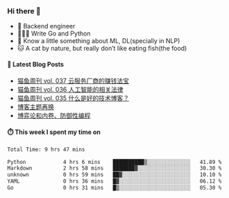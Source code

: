 ### Hi there 👋

- 🔧 Backend engineer
- 👨🏻‍💻 Write Go and Python
- 🔭 Know a little something about ML, DL(specially in NLP)
- 🐱 A cat by nature, but really don’t like eating fish(the food)

#### 📖 Latest Blog Posts
<!-- BLOG-POST-LIST:START -->
- [猫鱼周刊 vol. 037 云服务厂商的赚钱法宝](https://ameow.xyz/archives/weekly-037)
- [猫鱼周刊 vol. 036 人工智能的相关法律](https://ameow.xyz/archives/weekly-036)
- [猫鱼周刊 vol. 035 什么是好的技术博客？](https://ameow.xyz/archives/weekly-035)
- [博客主题再换](https://ameow.xyz/archives/bo-ke-zhu-ti-zai-huan)
- [博弈论和内卷、防御性编程](https://ameow.xyz/archives/game-theory-and-involution-anti-layoff-programming)
<!-- BLOG-POST-LIST:END -->

#### ⏱️ This week I spent my time on
<!--START_SECTION:waka-->

```txt
Total Time: 9 hrs 47 mins

Python            4 hrs 6 mins    ██████████▒░░░░░░░░░░░░░░   41.89 %
Markdown          2 hrs 58 mins   ███████▓░░░░░░░░░░░░░░░░░   30.30 %
unknown           0 hrs 59 mins   ██▓░░░░░░░░░░░░░░░░░░░░░░   10.10 %
YAML              0 hrs 36 mins   █▓░░░░░░░░░░░░░░░░░░░░░░░   06.12 %
Go                0 hrs 31 mins   █▒░░░░░░░░░░░░░░░░░░░░░░░   05.30 %
```

<!--END_SECTION:waka-->

<!--
**LeslieLeung/LeslieLeung** is a ✨ _special_ ✨ repository because its `README.md` (this file) appears on your GitHub profile.

Here are some ideas to get you started:

- 🔭 I’m currently working on ...
- 🌱 I’m currently learning ...
- 👯 I’m looking to collaborate on ...
- 🤔 I’m looking for help with ...
- 💬 Ask me about ...
- 📫 How to reach me: ...
- 😄 Pronouns: ...
- ⚡ Fun fact: ...
-->
